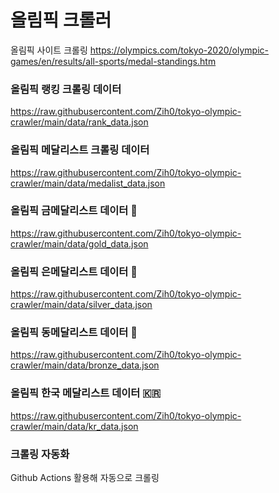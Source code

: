 # 올림픽 크롤러 

올림픽 사이트 크롤링
https://olympics.com/tokyo-2020/olympic-games/en/results/all-sports/medal-standings.htm


### 올림픽 랭킹 크롤링 데이터

https://raw.githubusercontent.com/Zih0/tokyo-olympic-crawler/main/data/rank_data.json

### 올림픽 메달리스트 크롤링 데이터

https://raw.githubusercontent.com/Zih0/tokyo-olympic-crawler/main/data/medalist_data.json

### 올림픽 금메달리스트 데이터 🥇

https://raw.githubusercontent.com/Zih0/tokyo-olympic-crawler/main/data/gold_data.json

### 올림픽 은메달리스트 데이터 🥈

https://raw.githubusercontent.com/Zih0/tokyo-olympic-crawler/main/data/silver_data.json

### 올림픽 동메달리스트 데이터 🥉

https://raw.githubusercontent.com/Zih0/tokyo-olympic-crawler/main/data/bronze_data.json

### 올림픽 한국 메달리스트 데이터 🇰🇷

https://raw.githubusercontent.com/Zih0/tokyo-olympic-crawler/main/data/kr_data.json


### 크롤링 자동화

Github Actions 활용해 자동으로 크롤링
